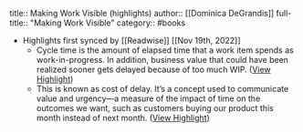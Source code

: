 title:: Making Work Visible (highlights)
author:: [[Dominica DeGrandis]]
full-title:: "Making Work Visible"
category:: #books

- Highlights first synced by [[Readwise]] [[Nov 19th, 2022]]
	- Cycle time is the amount of elapsed time that a work item spends as work-in-progress. In addition, business value that could have been realized sooner gets delayed because of too much WIP. ([View Highlight](https://read.readwise.io/read/01ghxczkmw2jp6jcmc0c7t5w2p))
	- This is known as cost of delay. It’s a concept used to communicate value and urgency—a measure of the impact of time on the outcomes we want, such as customers buying our product this month instead of next month. ([View Highlight](https://read.readwise.io/read/01ghxd0091nde0djk9pnevwnff))